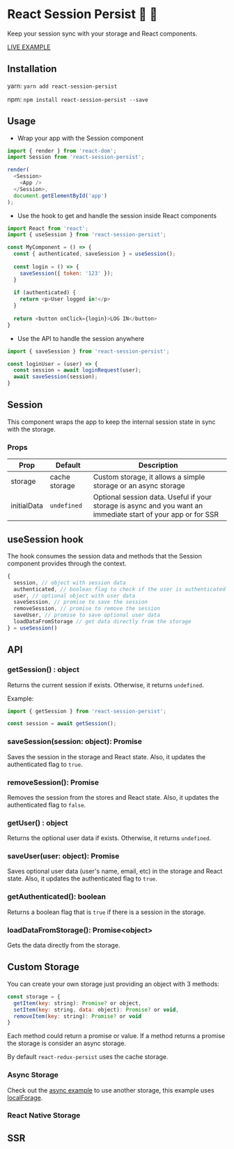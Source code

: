 # React Session Persist :key: :floppy_disk:

Keep your session sync with your storage and React components.

[LIVE EXAMPLE](https://bpmup.codesandbox.io)

## Installation
yarn: `yarn add react-session-persist`

npm: `npm install react-session-persist --save`


## Usage

- Wrap your app with the Session component
```javascript
import { render } from 'react-dom';
import Session from 'react-session-persist';

render(
  <Session>
    <App />
  </Session>,
  document.getElementById('app')
);
```
- Use the hook to get and handle the session inside React components
```javascript
import React from 'react';
import { useSession } from 'react-session-persist';

const MyComponent = () => {
  const { authenticated, saveSession } = useSession();
  
  const login = () => {
    saveSession({ token: '123' });
  }
  
  if (authenticated) {
    return <p>User logged in!</p>
  }
  
  return <button onClick={login}>LOG IN</button>
}
```
- Use the API to handle the session anywhere
```javascript
import { saveSession } from 'react-session-persist';

const loginUser = (user) => {
  const session = await loginRequest(user);
  await saveSession(session);
}
```

## Session
This component wraps the app to keep the internal session state in sync with the storage.

### Props
| Prop  | Default | Description |
| ------------- | -------------- | ------------- |
| storage | cache storage | Custom storage, it allows a simple storage or an async storage |
| initialData | `undefined` | Optional session data. Useful if your storage is async and you want an immediate start of your app or for SSR |


## useSession hook
The hook consumes the session data and methods that the Session component provides through the context.

```javascript
{
  session, // object with session data
  authenticated, // boolean flag to check if the user is authenticated
  user, // optional object with user data
  saveSession, // promise to save the session
  removeSession, // promise to remove the session
  saveUser, // promise to save optional user data
  loadDataFromStorage // get data directly from the storage
} = useSession()
```

## API
### getSession() : object
Returns the current session if exists. Otherwise, it returns `undefined`.

Example:
```javascript
import { getSession } from 'react-session-persist';

const session = await getSession();
```

### saveSession(session: object): Promise
Saves the session in the storage and React state. Also, it updates the authenticated flag to `true`.

### removeSession(): Promise
Removes the session from the stores and React state. Also, it updates the authenticated flag to `false`.

### getUser() : object
Returns the optional user data if exists. Otherwise, it returns `undefined`.

### saveUser(user: object): Promise
Saves optional user data (user's name, email, etc) in the storage and React state. Also, it updates the authenticated flag to `true`.

### getAuthenticated(): boolean
Returns a boolean flag that is `true` if there is a session in the storage.

### loadDataFromStorage(): Promise\<object\>
Gets the data directly from the storage.

## Custom Storage
You can create your own storage just providing an object with 3 methods:

```javascript
const storage = {
  getItem(key: string): Promise? or object,
  setItem(key: string, data: object): Promise? or void,
  removeItem(key: string): Promise? or void
}
```

Each method could return a promise or value. If a method returns a promise the storage is consider an async storage.

By default `react-redux-persist` uses the cache storage.

### Async Storage
Check out the [async example](https://github.com/bernabe9/react-session-persist/tree/master/examples/async-storage) to use another storage, this example uses [localForage](https://github.com/localForage/localForage).

### React Native Storage

## SSR
